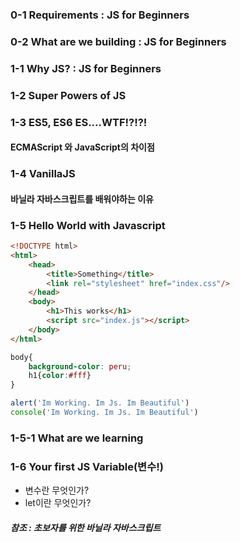


### 0-1 Requirements : JS for Beginners 

### 0-2 What are we building : JS for Beginners 

### 1-1 Why JS? : JS for Beginners

### 1-2 Super Powers of JS

### 1-3 ES5, ES6 ES....WTF!?!?!
 #### ECMAScript 와 JavaScript의 차이점

### 1-4 VanillaJS
 #### 바닐라 자바스크립트를 배워야하는 이유

### 1-5 Hello World with Javascript

``` html
<!DOCTYPE html>
<html>
    <head>
        <title>Something</title>
        <link rel="stylesheet" href="index.css"/>
    </head>
    <body>
        <h1>This works</h1>
        <script src="index.js"></script>
    </body>
</html>
``` 

```css
body{
    background-color: peru;
    h1{color:#fff}
} 
``` 

``` javascript
alert('Im Working. Im Js. Im Beautiful')
console('Im Working. Im Js. Im Beautiful')
``` 

### 1-5-1 What are we learning

### 1-6 Your first JS Variable(변수!)
* 변수란 무엇인가?
* let이란 무엇인가?



##### 참조 :  초보자를 위한 바닐라 자바스크립트

